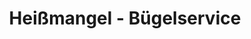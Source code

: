 ---
title: "Heißmangel - Bügelservice"
url: /pettendorf/heissmangel-buegelservice/
shop: Allgemein
---